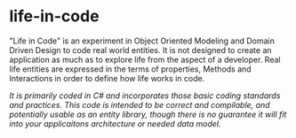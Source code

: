 # life-in-code
"Life in Code" is an experiment in Object Oriented Modeling and Domain Driven Design to code real world entities. It is not designed to create an application as much as to explore life from the aspect of a developer. Real life entities are expressed in the terms of properties, Methods and Interactions in order to define how life works in code. 

*It is primarily coded in C# and incorporates those basic coding standards and practices. This code is intended to be correct and compilable, and potentially usable as an entity library, though there is no guarantee it will fit into your applicaitons architecture or needed data model.*
